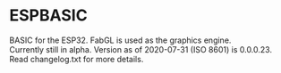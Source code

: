 # ESPBASIC
BASIC for the ESP32. FabGL is used as the graphics engine.
<br>
Currently still in alpha. Version as of 2020-07-31 (ISO 8601) is 0.0.0.23.
<br>
Read changelog.txt for more details.
